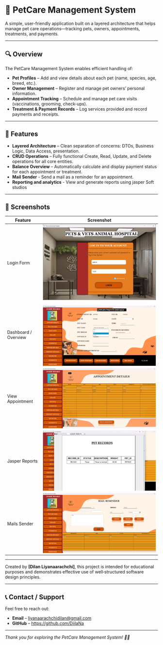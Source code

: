 # 🐾 PetCare Management System

A simple, user-friendly application built on a layered architecture that helps manage pet care operations—tracking pets, owners, appointments, treatments, and payments.

---

## 🔍 Overview

The PetCare Management System enables efficient handling of:

- **Pet Profiles** – Add and view details about each pet (name, species, age, breed, etc.).
- **Owner Management** – Register and manage pet owners’ personal information.
- **Appointment Tracking** – Schedule and manage pet care visits (vaccinations, grooming, check-ups).
- **Treatment & Payment Records** – Log services provided and record payments and receipts.
---

## 🧩 Features

- **Layered Architecture** – Clean separation of concerns: DTOs, Business Logic, Data Access, presentation.
- **CRUD Operations** – Fully functional Create, Read, Update, and Delete operations for all core entities.
- **Balance Overview** – Automatically calculate and display payment status for each appointment or treatment.
- **Mail Sender** - Send a mail as a reminder for an appointment.
- **Reporting and analytics** - View and generate reports using jasper Soft studios


---

## 📸 Screenshots

| Feature               | Screenshot                          |
|-----------------------|--------------------------------------|
| Login Form            | ![Add Pet](ScreenShots/login.png)     |
| Dashboard / Overview  | ![Dashboard](ScreenShots/DashBoard.png) |
| View Appointment 	| ![Appointments](ScreenShots/viewAppointments.png) |
| Jasper Reports        | ![Jasper](ScreenShots/jasper.png)  	 |
| Mails Sender	        | ![Mails](ScreenShots/Mail.png)  	 |


---
Created by **[Dilan Liyanaarachchi]**, this project is intended for educational purposes and demonstrates effective use of well‑structured software design principles.

---

## 📞 Contact / Support

Feel free to reach out:

- **Email** – liyanaarachchidilan@gmail.com  
- **GitHub** – https://github.com/DiilaNa

---

*Thank you for exploring the PetCare Management System! 🐶🐱*
